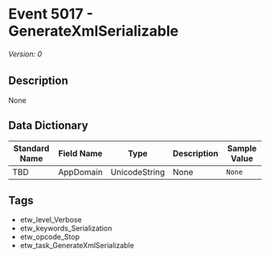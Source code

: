 # Event 5017 - GenerateXmlSerializable
###### Version: 0

## Description
None

## Data Dictionary
|Standard Name|Field Name|Type|Description|Sample Value|
|---|---|---|---|---|
|TBD|AppDomain|UnicodeString|None|`None`|

## Tags
* etw_level_Verbose
* etw_keywords_Serialization
* etw_opcode_Stop
* etw_task_GenerateXmlSerializable